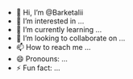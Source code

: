 - 👋 Hi, I’m @Barketalii
- 👀 I’m interested in ...
- 🌱 I’m currently learning ...
- 💞️ I’m looking to collaborate on ...
- 📫 How to reach me ...
- 😄 Pronouns: ...
- ⚡ Fun fact: ...

<!---
Barketalii/Barketalii is a ✨ special ✨ repository because its `README.md` (this file) appears on your GitHub profile.
You can click the Preview link to take a look at your changes.
--->
